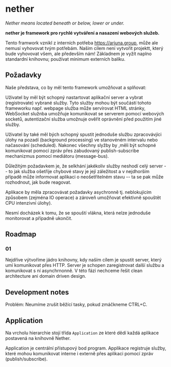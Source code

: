 # nether

*Nether means located beneath or below, lower or under.*

**nether je framework pro rychlé vytváření a nasazení webových služeb.**

Tento framwork vznikl z interních potřeba <https://arjuna.group>, může ale nemusí vyhovovat tvým potřebám.
Našim cílem není vytvořit projektt, který bude vyhovovat všem, ale především nám!
Základnem je vyžít naplno standardní knihovnu; používat minimum externích balíku.

## Požadavky

Naše představa, co by měl tento framework umožňovat a splňovat:

Uživatel by měl být schopný nastartovat aplikační server a vybrat (registrovate) vybrané služby. Tyto služby mohou být součástí tohoto frameworku
např. webpage služba může servírovat HTML stránky, WebSocket služnba umožňuje komunikovat se serverem pomocí webových socketů, autentizační služba
umožnuje ověřit  oprávnění před použitím jiné služby. 

Uživatel by také měl bých schopný spustit jednoduše službu zpracovávjíci úlohy na pozadí (background processing) 
ve stanovéném intervalu nebo načasování (scheduled). Nakonec všechny slyžby by ,měli být schopné komunikovat pomocí zpráv přes zabudovaný publish-subscribe mechanizmus pomocí 
mediátoru (message-bus).

Důležitým požadavkem je, že selkhání jakékoliv služby neshodí celý server -- to jak služba ošetřije chybové stavy je její záležitost a v nejdhorším případě může 
informovat aplikaci o neošetřitelném stavu -- ta se pak může rozhodnout, jak bude reagovat.

Aplikace by měla zpracovávat požadavky asychronně tj. neblokujícím způsobem (zejména IO operace) a zároveň umožňovat efektivně spouštět CPU intenzivní úlohy).

Nesmí docházek k tomu, že se spouští vlákna, která nelze jednoduše monitorovat a případně ukončit.


## Roadmap 

### 01

Nejdříve výtvoříme jádro knihovny, kdy naším cílem je spustit server, který umí
komunikovat přes HTTP. Server je schopen zaregistrovat další službu a komunikovat
s ní asynchrnonně. V této fázi nechceme řešit clean architecture ani domain driven design.

## Development notes

Problém: Neumíme zrušit běžící tasky, pokud zmáčkneme CTRL+C.

## Application

Na vrcholu hierarchie stojí třída `Application` ze které dědí každá aplikace postavená na knihovně Nether.

Application je centrální přístupový bod program. Applikace registruje služby, které mohou komunikovat interne i externě
přes aplikaci pomocí zpráv (publish/subscribe).
